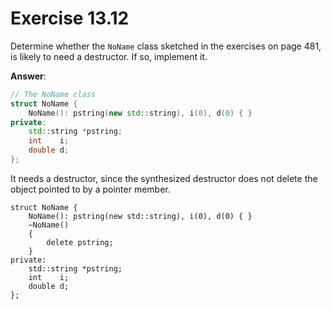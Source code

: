 # Exercise 13.12

Determine whether the `NoName` class sketched in the exercises on page 481, is likely to need a destructor. If so, implement it.

**Answer**:

```cpp
// The NoName class
struct NoName {
    NoName(): pstring(new std::string), i(0), d(0) { }
private:
    std::string *pstring;
    int    i;
    double d;
};
```

It needs a destructor, since the synthesized destructor does not delete the object pointed to by a pointer member.

```
struct NoName {
    NoName(): pstring(new std::string), i(0), d(0) { }
    ~NoName()
    {
        delete pstring;
    }
private:
    std::string *pstring;
    int    i;
    double d;
};
```